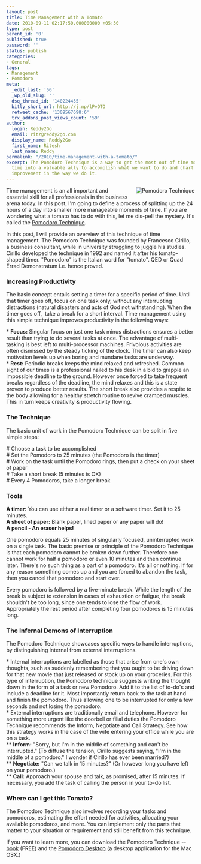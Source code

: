 ```yaml
---
layout: post
title: Time Management with a Tomato
date: 2010-09-11 02:17:50.000000000 +05:30
type: post
parent_id: '0'
published: true
password: ''
status: publish
categories:
- General
tags:
- Management
- Pomodoro
meta:
  _edit_last: '56'
  _wp_old_slug: ''
  dsq_thread_id: '140224455'
  bitly_short_url: http://j.mp/lPvOTO
  retweet_cache: '1309567698:6'
  trx_addons_post_views_count: '59'
author:
  login: Reddy2Go
  email: ritz@reddy2go.com
  display_name: Reddy2Go
  first_name: Ritesh
  last_name: Reddy
permalink: "/2010/time-management-with-a-tomato/"
excerpt: The Pomodoro Technique is a way to get the most out of time management. Turn
  time into a valuable ally to accomplish what we want to do and chart continuous
  improvement in the way we do it.
---
```

<p><a href="http://www.pomodorotechnique.com/"><img src="/static/2010/09/pomodoro-technique.png" alt="Pomodoro Technique" style="float: right; margin: 0 0 1em 1em;" /></a> Time management is an all important and essential skill for all professionals in the business arena today. In this post, I'm going to define a process of splitting up the 24 hours of a day into smaller more manageable moments of time. If you are wondering what a tomato has to do with this, let me dis-pell the mystery. It's called the <a href="http://www.pomodorotechnique.com/">Pomodoro Technique</a>.</p>

<p>In this post, I will provide an overview of this technique of time management. The Pomodoro Technique was founded by Francesco Cirillo, a business consultant, while in university struggling to juggle his studies. Cirillo developed the technique in 1992 and named it after his tomato-shaped timer. "Pomodoro" is the Italian word for "tomato". QED or Quad Errad Demonstratum i.e. hence proved.</p>
<h3>Increasing Productivity</h3>
<p>The basic concept entails setting a timer for a specific period of time. Until that timer goes off, focus on one task only, without any interrupting distractions (natural disasters and acts of God not withstanding). When the timer goes off, &nbsp;take a break for a short interval. Time management using this simple technique improves productivity in the following ways:</p>
<p>* <strong>Focus:</strong> Singular focus on just one task minus distractions ensures a better result than trying to do several tasks at once. The advantage of multi-tasking is best left to multi-processor machines. Frivolous activities are often dismissed by the steady ticking of the clock. The timer can also keep motivation levels up when boring and mundane tasks are underway.<br />
* <strong>Rest:</strong> Periodic breaks keeps the mind relaxed and refreshed. Common sight of our times is a professional nailed to his desk in a bid to grapple an impossible deadline to the ground. However once forced to take frequent breaks regardless of the deadline, the mind relaxes and this is a state proven to produce better results. The short break also provides a respite to the body allowing for a healthy stretch routine to revive cramped muscles. This in turn keeps creativity & productivity flowing.</p>
<h3>The Technique</h3>
<p>The basic unit of work in the Pomodoro Technique can be split in five simple steps:</p>
<p># Choose a task to be accomplished<br />
# Set the Pomodoro to 25 minutes (the Pomodoro is the timer)<br />
# Work on the task until the Pomodoro rings, then put a check on your sheet of paper<br />
# Take a short break (5 minutes is OK)<br />
# Every 4 Pomodoros, take a longer break</p>
<h3>Tools</h3>
<p><strong>A timer:</strong>  You can use either a real timer or a software timer. Set it to 25 minutes.<br />
<strong>A sheet of paper:</strong> Blank paper, lined paper or any paper will do!<br />
<strong>A pencil - An eraser helps!</strong></p>
<p>One pomodoro equals 25 minutes of singularly focused, uninterrupted work on a single task. The basic premise or principle of the Pomodoro Technique is that each pomodoro cannot be broken down further. Therefore one cannot work for half a pomodoro or even 10 minutes and then continue later. There's no such thing as a part of a pomodoro. It's all or nothing. If for any reason something comes up and you are forced to abandon the task, then you cancel that pomodoro and start over.</p>
<p>Every pomodoro is followed by a five-minute break. While the length of the break is subject to extension in cases of exhaustion or fatigue, the break shouldn't be too long, since one tends to lose the flow of work. Appropriately the rest period after completing four pomodoros is 15 minutes long.</p>
<h3>The Infernal Demons of Interruption</h3>
<p>The Pomodoro Technique showcases specific ways to handle interruptions, by distinguishing internal from external interruptions.</p>
<p>* Internal interruptions are labelled as those that arise from one's own thoughts, such as suddenly remembering that you ought to be driving down for that new movie that just released or stock up on your groceries. For this type of interruption, the Pomodoro technique suggests writing the thought down in the form of a task or new Pomodoro. Add it to the list of to-do's and include a deadline for it. Most importantly return back to the task at hand and finish the pomodoro. Thus allowing one to be interrupted for only a few seconds and not losing the pomodoro.<br />
* External interruptions are traditionally email and telephone. However for something more urgent like the doorbell or filial duties the Pomodoro Technique recommends the Inform, Negotiate and Call Strategy. See how this strategy works in the case of the wife entering your office while you are on a task.<br />
** <strong>Inform:</strong> "Sorry, but I'm in the middle of something and can't be interrupted." (To diffuse the tension, Cirillo suggests saying, "I'm in the middle of a pomodoro." I wonder if Cirillo has ever been married?)<br />
** <strong>Negotiate:</strong> "Can we talk in 15 minutes?" (Or however long you have left on your pomodoro.)<br />
** <strong>Call:</strong> Approach your spouse and talk, as promised, after 15 minutes.&nbsp;If necessary, you add the task of calling the person in your to-do list.</p>
<h3>Where can I get this Tomato?</h3>
<p>The Pomodoro Technique also involves recording your tasks and pomodoros, estimating the effort needed for activities, allocating your available pomodoros, and more. You can implement only the parts that matter to your situation or requirement and still benefit from this technique.</p>
<p>If you want to learn more, you can download the Pomodoro Technique -- <a href="http://www.pomodorotechnique.com/">book</a> (FREE) and the <a href="http://pomodoro.ugolandini.com/">Pomodoro Desktop</a> (a desktop application for the Mac OSX.)</p>
